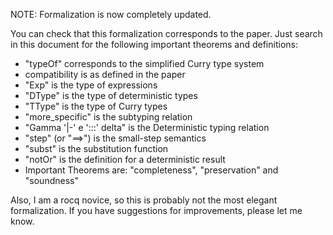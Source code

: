 NOTE: Formalization is now completely updated.

You can check that this formalization corresponds to the paper.
Just search in this document for the following important theorems and
definitions:
- "typeOf" corresponds to the simplified Curry type system
- compatibility is as defined in the paper
- "Exp" is the type of expressions
- "DType" is the type of deterministic types
- "TType" is the type of Curry types
- "more_specific" is the subtyping relation
- "Gamma '|-' e ':::' delta" is the Deterministic typing relation
- "step" (or "==>") is the small-step semantics
- "subst" is the substitution function
- "notOr" is the definition for a deterministic result
- Important Theorems are: "completeness", "preservation" and "soundness"

Also, I am a rocq novice, so this is probably not the most elegant
formalization. If you have suggestions for improvements, please let me know.